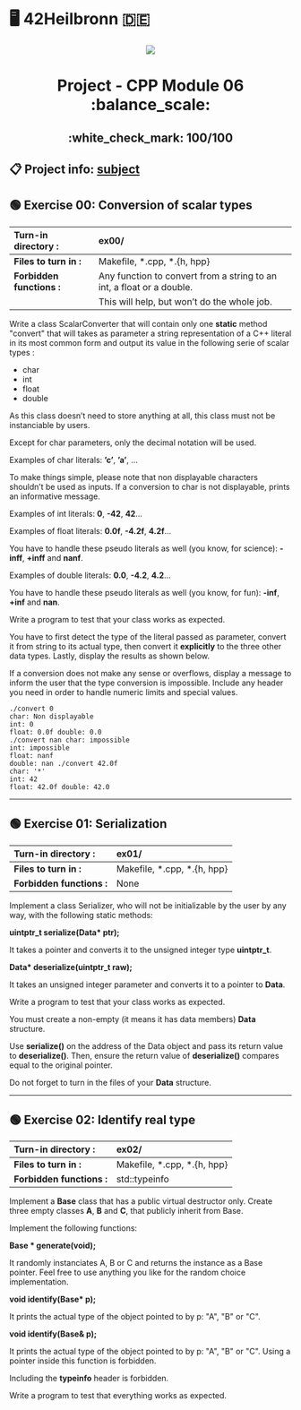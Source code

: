 # :desktop_computer: 42Heilbronn :de:

<p align="center">
  <img src="https://github.com/Tilek12/42-project-badges/blob/main/badges/cppm.png">
</p>

<h1 align="center">
 Project - CPP Module 06 :balance_scale:
</h1>

<h2 align="center">
 :white_check_mark: 100/100
</h2>

## :clipboard: Project info: [subject](https://github.com/Tilek12/42HN-CPP_Module_06/blob/master/.git_docs/subject_cpp_06.pdf)

## :green_circle: **Exercise 00: Conversion of scalar types**

**Turn-in directory :**   | ex00/
|:---|:---|
**Files to turn in :**    | Makefile, *.cpp, *.{h, hpp}
**Forbidden functions :** | Any function to convert from a string to an int, a float or a double. 
||This will help, but won’t do the whole job.

Write a class ScalarConverter that will contain only one **static** method "convert" that will takes as parameter a string representation of a C++ literal in its most common form and output its value in the following serie of scalar types :
- char
- int
- float
- double

As this class doesn’t need to store anything at all, this class must not be instanciable by users.

Except for char parameters, only the decimal notation will be used.

Examples of char literals: **’c’**, **’a’**, ...

To make things simple, please note that non displayable characters shouldn’t be used as inputs. If a conversion to char is not displayable, prints an informative message.

Examples of int literals: **0**, **-42**, **42**...

Examples of float literals: **0.0f**, **-4.2f**, **4.2f**...

You have to handle these pseudo literals as well (you know, for science): **-inff**, **+inff** and **nanf**.

Examples of double literals: **0.0**, **-4.2**, **4.2**...

You have to handle these pseudo literals as well (you know, for fun): **-inf**, **+inf** and **nan**.

Write a program to test that your class works as expected.

You have to first detect the type of the literal passed as parameter, convert it from string to its actual type, then convert it **explicitly** to the three other data types. Lastly, display the results as shown below.

If a conversion does not make any sense or overflows, display a message to inform the user that the type conversion is impossible. Include any header you need in order to handle numeric limits and special values.

```
./convert 0
char: Non displayable
int: 0
float: 0.0f double: 0.0
./convert nan char: impossible
int: impossible
float: nanf
double: nan ./convert 42.0f
char: '*'
int: 42
float: 42.0f double: 42.0
```

--------------------------------------------

## :green_circle: **Exercise 01: Serialization**

**Turn-in directory :**   | ex01/
|:---|:---|
**Files to turn in :**    | Makefile, *.cpp, *.{h, hpp}
**Forbidden functions :** | None

Implement a class Serializer, who will not be initializable by the user by any way, with the following static methods:

**uintptr_t serialize(Data\* ptr);**

It takes a pointer and converts it to the unsigned integer type **uintptr_t**.

**Data\* deserialize(uintptr_t raw);**

It takes an unsigned integer parameter and converts it to a pointer to **Data**.

Write a program to test that your class works as expected.

You must create a non-empty (it means it has data members) **Data** structure.

Use **serialize()** on the address of the Data object and pass its return value to **deserialize()**. Then, ensure the return value of **deserialize()** compares equal to the original pointer.

Do not forget to turn in the files of your **Data** structure.

--------------------------------------------

## :green_circle: **Exercise 02: Identify real type**

**Turn-in directory :**   | ex02/
|:---|:---|
**Files to turn in :**    | Makefile, *.cpp, *.{h, hpp}
**Forbidden functions :** | std::typeinfo

Implement a **Base** class that has a public virtual destructor only. Create three empty classes **A**, **B** and **C**, that publicly inherit from Base.

Implement the following functions:
   
   **Base * generate(void);**

It randomly instanciates A, B or C and returns the instance as a Base pointer. Feel free to use anything you like for the random choice implementation.

   **void identify(Base\* p);**

It prints the actual type of the object pointed to by p: "A", "B" or "C".

   **void identify(Base& p);**

It prints the actual type of the object pointed to by p: "A", "B" or "C". Using a pointer inside this function is forbidden.

Including the **typeinfo** header is forbidden.

Write a program to test that everything works as expected.


